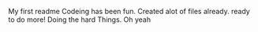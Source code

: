 My first readme
Codeing has been fun. Created alot of files already. 
ready to do more!
Doing the hard Things. Oh yeah
